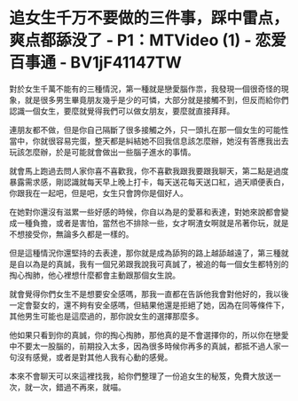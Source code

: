 # 追女生千万不要做的三件事，踩中雷点，爽点都舔没了 - P1：MTVideo (1) - 恋爱百事通 - BV1jF41147TW

對於女生千萬不能有的三種情況，第一種就是戀愛腦作祟，我發現一個很奇怪的現象，就是很多男生畢竟朋友幾乎是少的可憐，大部分就是接觸不到，但反而給你們認識一個女生，要麼就覺得我們可以做女朋友，要麼就直接拜拜。

連朋友都不做，但是你自己隔斷了很多接觸之外，只一頭扎在那一個女生的可能性當中，你就很容易完蛋，整天都是糾結她不回我信息該怎麼辦，她沒有答應我出去玩該怎麼辦，於是可能就會做出一些腦子進水的事情。

就會馬上跑過去問人家你喜不喜歡我，你不喜歡我跟我要跟我聊天，第二點是過度暴露需求感，剛認識就每天早上晚上打卡，每天送花每天送口紅，過天順便表白，你跟我在一起吧，但是吧，女生只會誇你是個好人。

在她對你還沒有滋累一些好感的時候，你自以為是的愛慕和表達，對她來說都會變成一種負擔，或者是害怕，當然也不排除一些，女才啊渣女啊就是吊著你玩，就是不想接受你，無論多久都是一樣的。

但是這種情況你還堅持的去表達，那你就是成為舔狗的路上越舔越遠了，第三種就是自以為是的真誠，我有一個兄弟跟我說我可真誠了，被追的每一個女生都特別的掏心掏肺，他心裡想什麼都會主動跟那個女生說。

就會覺得你們女生不是想要安全感嗎，那我一直都在告訴他我會對他好的，我以後一定會娶女的，還不夠有安全感嗎，但結果他還是拒絕了她，因為在同等條件下，其他男生可能也是這麼過的，那你說女生的選擇那麼多。

他如果只看到你的真誠，你的掏心掏肺，那他真的是不會選擇你的，所以你在戀愛中不要太一股腦的，前期投入太多，因為很多時候你再多的真誠，都抵不過人家一句沒有感覺，或者是對其他人我有心動的感覺。

本來不會聊天可以來這裡找我，給你們整理了一份追女生的秘笈，免費大放送一次，就一次，錯過不再來，就喵。